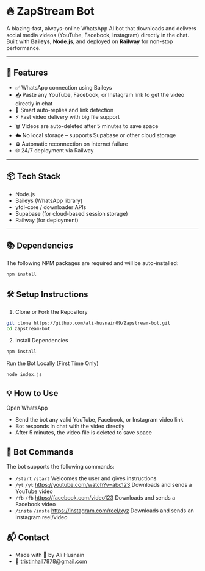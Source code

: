 # 🔥 ZapStream Bot

A blazing-fast, always-online WhatsApp AI bot that downloads and delivers social media videos (YouTube, Facebook, Instagram) directly in the chat. Built with **Baileys**, **Node.js**, and deployed on **Railway** for non-stop performance.

---

## 🚀 Features

- ✅ WhatsApp connection using Baileys
- 📥 Paste any YouTube, Facebook, or Instagram link to get the video directly in chat
- 🤖 Smart auto-replies and link detection
- ⚡ Fast video delivery with big file support
- 🗑️ Videos are auto-deleted after 5 minutes to save space
- ☁️ No local storage – supports Supabase or other cloud storage
- ♻️ Automatic reconnection on internet failure
- 🌐 24/7 deployment via Railway

---

## 📦 Tech Stack

- Node.js
- Baileys (WhatsApp library)
- ytdl-core / downloader APIs
- Supabase (for cloud-based session storage)
- Railway (for deployment)

---

## 📚 Dependencies

The following NPM packages are required and will be auto-installed:

```bash
npm install
```

## 🛠️ Setup Instructions

1. Clone or Fork the Repository
```bash
git clone https://github.com/ali-husnain09/Zapstream-bot.git
cd zapstream-bot
```
2. Install Dependencies
```bash
npm install
```

Run the Bot Locally (First Time Only)

```bash
node index.js
```

## 💡 How to Use
Open WhatsApp

- Send the bot any valid YouTube, Facebook, or Instagram video link
- Bot responds in chat with the video directly
- After 5 minutes, the video file is deleted to save space

## 📢 Bot Commands
The bot supports the following commands:

- ```/start```	 ```/start```	                                   Welcomes the user and gives instructions
- ```/yt```	```/yt```      https://youtube.com/watch?v=abc123	                 Downloads and sends a YouTube video
- ```/fb```	```/fb```   https://facebook.com/video123	         Downloads and sends a Facebook video
- ```/insta```	```/insta```   https://instagram.com/reel/xyz	   Downloads and sends an Instagram reel/video

## 📬 Contact
- Made with 💙 by Ali Husnain
- 📧 tristinhall7878@gmail.com

